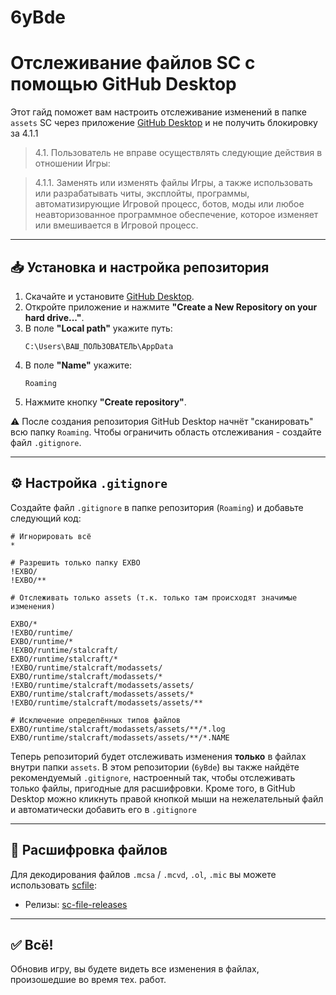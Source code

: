 # 6yBde


# Отслеживание файлов SC с помощью GitHub Desktop

Этот гайд поможет вам настроить отслеживание изменений в папке `assets` SC через приложение [GitHub Desktop](https://desktop.github.com/download/) и не получить блокировку за 4.1.1

> 4.1. Пользователь не вправе осуществлять следующие действия в отношении Игры:

> 4.1.1. Заменять или изменять файлы Игры, а также использовать или разрабатывать читы, эксплойты, программы, автоматизирующие Игровой процесс, ботов, моды или любое неавторизованное программное обеспечение, которое изменяет или вмешивается в Игровой процесс.

---

## 📥 Установка и настройка репозитория

1. Скачайте и установите [GitHub Desktop](https://desktop.github.com/download/).
2. Откройте приложение и нажмите **"Create a New Repository on your hard drive..."**.
3. В поле **"Local path"** укажите путь:  
   ```
   C:\Users\ВАШ_ПОЛЬЗОВАТЕЛЬ\AppData
   ```
4. В поле **"Name"** укажите:  
   ```
   Roaming
   ```
5. Нажмите кнопку **"Create repository"**.

⚠️ После создания репозитория GitHub Desktop начнёт "сканировать" всю папку `Roaming`. Чтобы ограничить область отслеживания - создайте файл `.gitignore`.

---

## ⚙️ Настройка `.gitignore`

Создайте файл `.gitignore` в папке репозитория (`Roaming`) и добавьте следующий код:

```gitignore
# Игнорировать всё
*

# Разрешить только папку EXBO
!EXBO/
!EXBO/**

# Отслеживать только assets (т.к. только там происходят значимые изменения)

EXBO/*
!EXBO/runtime/
EXBO/runtime/*
!EXBO/runtime/stalcraft/
EXBO/runtime/stalcraft/*
!EXBO/runtime/stalcraft/modassets/
EXBO/runtime/stalcraft/modassets/*
!EXBO/runtime/stalcraft/modassets/assets/
EXBO/runtime/stalcraft/modassets/assets/*
!EXBO/runtime/stalcraft/modassets/assets/**

# Исключение определённых типов файлов
EXBO/runtime/stalcraft/modassets/assets/**/*.log
EXBO/runtime/stalcraft/modassets/assets/**/*.NAME
```

Теперь репозиторий будет отслеживать изменения **только** в файлах внутри папки `assets`. В этом репозитории (`6yBde`) вы также найдёте рекомендуемый `.gitignore`, настроенный так, чтобы отслеживать только файлы, пригодные для расшифровки. Кроме того, в GitHub Desktop можно кликнуть правой кнопкой мыши на нежелательный файл и автоматически добавить его в `.gitignore`

---

## 🧩 Расшифровка файлов

Для декодирования файлов `.mcsa` / `.mcvd`, `.ol`, `.mic` вы можете использовать [scfile](https://github.com/onejeuu/sc-file):

- Релизы: [sc-file-releases](https://github.com/onejeuu/sc-file/releases)

---

## ✅ Всё!

Обновив игру, вы будете видеть все изменения в файлах, произошедшие во время тех. работ.

